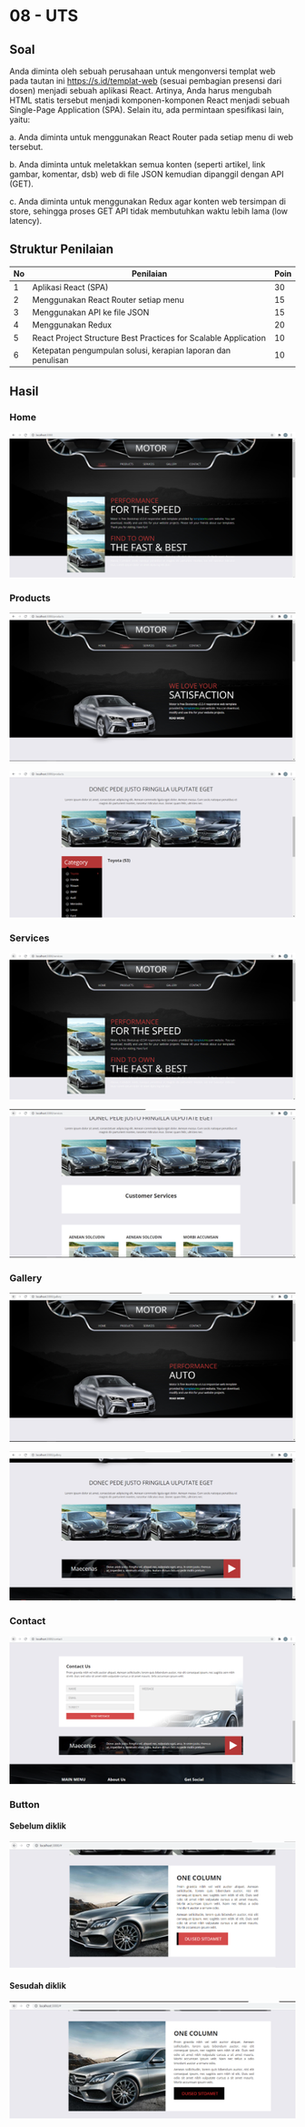 # 08 - UTS

## Soal

Anda diminta oleh sebuah perusahaan untuk mengonversi templat web pada tautan ini
https://s.id/templat-web (sesuai pembagian presensi dari dosen) menjadi sebuah aplikasi React.
Artinya, Anda harus mengubah HTML statis tersebut menjadi komponen-komponen React menjadi
sebuah Single-Page Application (SPA). Selain itu, ada permintaan spesifikasi lain, yaitu:

a. Anda diminta untuk menggunakan React Router pada setiap menu di web tersebut.

b. Anda diminta untuk meletakkan semua konten (seperti artikel, link gambar, komentar, dsb)
web di file JSON kemudian dipanggil dengan API (GET).

c. Anda diminta untuk menggunakan Redux agar konten web tersimpan di store, sehingga
proses GET API tidak membutuhkan waktu lebih lama (low latency).

## Struktur Penilaian

| No | Penilaian | Poin |
|--|--|--|
| 1 | Aplikasi React (SPA) | 30 |
| 2 | Menggunakan React Router setiap menu | 15 |
| 3 | Menggunakan API ke file JSON | 15 |
| 4 | Menggunakan Redux | 20 |
| 5 | React Project Structure Best Practices for Scalable Application | 10 |
| 6 | Ketepatan pengumpulan solusi, kerapian laporan dan penulisan | 10 | 

## Hasil 

### Home

![contoh gambar](img/home1.PNG)

### Products

![contoh gambar](img/produk.PNG)

![contoh gambar](img/produk2.PNG)

### Services

![contoh gambar](img/servis1.PNG)

![contoh gambar](img/servis2.PNG)

### Gallery

![contoh gambar](img/galeri1.PNG)

![contoh gambar](img/galeri2.PNG)

### Contact

![contoh gambar](img/kontak.PNG)

### Button

#### Sebelum diklik

![contoh gambar](img/sebelum.PNG)

#### Sesudah diklik

![contoh gambar](img/sesudah.PNG)


